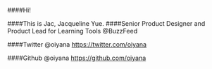 ####Hi!

####This is Jac, Jacqueline Yue.
####Senior Product Designer and Product Lead for Learning Tools @BuzzFeed

####Twitter @oiyana
https://twitter.com/oiyana


####Github @oiyana
https://github.com/oiyana
